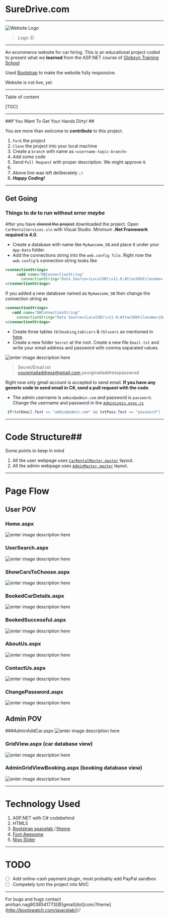 
SureDrive.com
=======
----------


![Website Logo](http://i.imgur.com/MBsEn6H.png "Sure-Drive")

> Logo :D


----------


An ecommerce website for car hiring. This is an educational project coded to present what we **learned** from the ASP.NET course of [Globsyn Training School](http://www.globsynskills.com/gfs/)

Used [Bootstrap](http://getbootstrap.com/) to make the website fully responsive.

Website is not live, *yet*.


----------
Table of content

[TOC]

----------

##If You Want To Get Your Hands Dirty! ##

You are more than welcome to **contribute** to this project.

 1. `Fork` the project
 2. `Clone` the project into your local machine
 3. Create a `branch` with name as `<username-topic-branch>`
 4. Add some code
 5. Send `Pull Request` with proper description. We might approve it.
 6. <!-- he he -->  
 7. Above line was left deliberately `;)`
 8.  ***Happy Coding!***


----------
## Get Going ##
### Things to do to run without error *maybe*

After you have <strike>cloned the project</strike> downloaded the project. Open `CarRentalServices.sln` with Visual Studio. Minimum **.Net Framework required is 4.0**.

 -  Create a database with name like `MyAwesome_DB` and place it under your `App-Data` folder. 
 - Add the connections string into the `web.config file`.
 Right now the `web.config`'s connection string looks like
 
 ```XML
 <connectionStrings>
      <add name="DBConnectionString" 
        connectionString="Data Source=(LocalDB)\v11.0;AttachDbFilename=|DataDirectory|\CarRentalServiceDB.mdf;Integrated Security=True"/>
 </connectionStrings>
  ```
  If you added a new database named as `MyAwesome_DB` then change the connection string as
   ```XML
 <connectionStrings>
      <add name="DBConnectionString" 
        connectionString="Data Source=(LocalDB)\v11.0;AttachDbFilename=|DataDirectory|\MyAwesome_DB.mdf;Integrated Security=True"/>
 </connectionStrings>
  ```
  
 - Create three tables `tblbooking`,`tablcars` & `tblusers` as mentioned in [here](https://github.com/tintinmj/Sure-Drive/blob/master/SQLQuery.sql).
 - Create a new folder `Secret` at the root. Create a new file `Email.txt` and write your email address and password with comma separated values.

 ![enter image description here](http://i.imgur.com/yOmDvJH.png "Folder Structure")

 
 > Secret/Email.txt
 > youremailaddress@gmail.com,yourgmailaddresspasswrod

 Right now only gmail account is accepted to send email. **If you have any generic code to send email in C#, send a pull request with the code**.
 

 - The admin username is `admin@admin.com` and password is `password`. Change the username and password in the [`AdminLogin.aspx.cs`](https://github.com/tintinmj/Sure-Drive/blob/master/AdminLogin.aspx.cs)
 ```cs
  if(txtEmail.Text == "admin@admin.com" && txtPass.Text == "password")
  ```


----------
# Code Structure##

Some points to keep in mind
 1. All the user webpage uses [`CarRentalMaster.master`](https://github.com/tintinmj/Sure-Drive/blob/master/CarRentalMaster.master) layout.
 2. All the admin webpage uses [`AdminMaster.master`](https://github.com/tintinmj/Sure-Drive/blob/master/AdminMaster.master) layout.


----------
# Page Flow ##

## User POV

### Home.aspx
![enter image description here](http://i.imgur.com/UlOBXsZ.jpg "home.aspx")

### UserSearch.aspx
![enter image description here](http://i.imgur.com/tvmgSjf.png "UserSearch.aspx")

### ShowCarsToChoose.aspx
![enter image description here](http://i.imgur.com/rqecykq.png "ShowCarsToChoose.aspx")

### BookedCarDetails.aspx
![enter image description here](http://i.imgur.com/Fy0CU68.png "BookedCarDetails.aspx")

### BookedSuccessful.aspx
![enter image description here](http://i.imgur.com/83P6GKA.png "BookedSuccessful.aspx")

### AboutUs.aspx
![enter image description here](http://i.imgur.com/2iQpHNH.png "AboutUs.aspx")

### ContactUs.aspx
![enter image description here](http://i.imgur.com/0Y73H4w.png "ContactUs.aspx")

### ChangePassword.aspx
![enter image description here](http://i.imgur.com/RJ2abjL.png "ChangePassword.aspx")

## Admin POV

###AdminAddCar.aspx
![enter image description here](http://i.imgur.com/38xMSDr.png)

### GridView.aspx (car database view)
![enter image description here](http://i.imgur.com/7mkw3cv.png)

### AdminGridViewBooking.aspx (booking database view)
![enter image description here](http://i.imgur.com/sPUPb6d.png)


----------
# Technology Used

 1. ASP.NET with C# codebehind
 2. HTML5
 3. [Bootstrap spacelab ⧸⧸theme](http://bootswatch.com/spacelab/)
 4. [Font Awesome](http://fortawesome.github.io/Font-Awesome/)
 5. [Nivo Slider](http://nivo.dev7studios.com)


----------
# TODO
- [ ] Add online-cash payment plugin, most probably add PayPal sandbox
- [ ] Competely turn the project into MVC

----------
For bugs and hugs contact anirban.nag9038541773[@]gmail[dot]com⧸⧸theme](http://bootswatch.com/spacelab/)⧸⧸